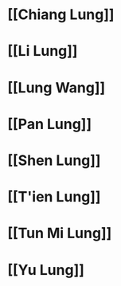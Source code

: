 # [[Chiang Lung]]
# [[Li Lung]]
# [[Lung Wang]]
# [[Pan Lung]]
# [[Shen Lung]]
# [[T'ien Lung]]
# [[Tun Mi Lung]]
# [[Yu Lung]]